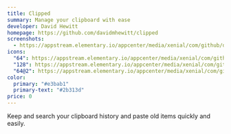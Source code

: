 ```yaml
---
title: Clipped
summary: Manage your clipboard with ease
developer: David Hewitt
homepage: https://github.com/davidmhewitt/clipped
screenshots:
  - https://appstream.elementary.io/appcenter/media/xenial/com/github/davidmhewitt.clipped.desktop/BDBD3F29DDE265CD7E1C8F26BE09FD71/screenshots/image-1_orig.png
icons:
  "64": https://appstream.elementary.io/appcenter/media/xenial/com/github/davidmhewitt.clipped.desktop/BDBD3F29DDE265CD7E1C8F26BE09FD71/icons/64x64/com.github.davidmhewitt.clipped_com.github.davidmhewitt.clipped.png
  "128": https://appstream.elementary.io/appcenter/media/xenial/com/github/davidmhewitt.clipped.desktop/BDBD3F29DDE265CD7E1C8F26BE09FD71/icons/128x128/com.github.davidmhewitt.clipped_com.github.davidmhewitt.clipped.png
  "64@2": https://appstream.elementary.io/appcenter/media/xenial/com/github/davidmhewitt.clipped.desktop/BDBD3F29DDE265CD7E1C8F26BE09FD71/icons/64x64@2/com.github.davidmhewitt.clipped_com.github.davidmhewitt.clipped.png
color:
  primary: "#e3bab1"
  primary-text: "#2b313d"
price: 0
---
```


<p>Keep and search your clipboard history and paste old items quickly and easily.</p>
